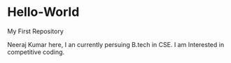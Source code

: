 # Hello-World
My First Repository

Neeraj Kumar here, I an currently persuing B.tech in CSE.
I am Interested in competitive coding.
